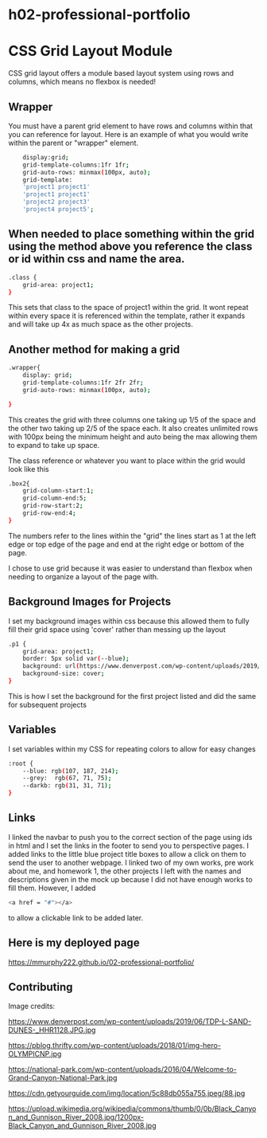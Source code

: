 # h02-professional-portfolio
# CSS Grid Layout Module

CSS grid layout offers a module based layout system using rows and columns, which means no flexbox is needed!

## Wrapper

You must have a parent grid element to have rows and columns within that you can reference for layout. Here is an example of what you would write within the parent or "wrapper" element.

```bash
    display:grid;
    grid-template-columns:1fr 1fr;
    grid-auto-rows: minmax(100px, auto);
    grid-template: 
    'project1 project1'
    'project1 project1'
    'project2 project3'
    'project4 project5';
```

## When needed to place something within the grid using the method above you reference the class or id within css and name the area.

```bash
.class {
    grid-area: project1;
}
```
This sets that class to the space of project1 within the grid. It wont repeat within every space it is referenced within the template, rather it expands and will take up 4x as much space as the other projects. 

## Another method for making a grid

```bash
.wrapper{
    display: grid;
    grid-template-columns:1fr 2fr 2fr;
    grid-auto-rows: minmax(100px, auto);

}
```
This creates the grid with three columns one taking up 1/5 of the space and the other two taking up 2/5 of the space each. It also creates unlimited rows with 100px being the minimum height and auto being the max allowing them to expand to take up space.

The class reference or whatever you want to place within the grid would look like this

```bash
.box2{
    grid-column-start:1;
    grid-column-end:5;
    grid-row-start:2;
    grid-row-end:4;
}
```

The numbers refer to the lines within the "grid" the lines start as 1 at the left edge or top edge of the page and end at the right edge or bottom of the page. 

I chose to use grid because it was easier to understand than flexbox when needing to organize a layout of the page with. 

## Background Images for Projects
I set my background images within css because this allowed them to fully fill their grid space using 'cover' rather than messing up the layout

```bash
.p1 {
    grid-area: project1;
    border: 5px solid var(--blue);
    background: url(https://www.denverpost.com/wp-content/uploads/2019/06/TDP-L-SAND-DUNES-_HHR1128.JPG.jpg);
    background-size: cover;
}
```
This is how I set the background for the first project listed and did the same for subsequent projects

## Variables
I set variables within my CSS for repeating colors to allow for easy changes
```bash
:root {
    --blue: rgb(107, 187, 214);
    --grey:  rgb(67, 71, 75);
    --darkb: rgb(31, 31, 71);
}
```

## Links
I linked the navbar to push you to the correct section of the page using ids in html and I set the links in the footer to send you to perspective pages. I added links to the little blue project title boxes to allow a click on them to send the user to another webpage. I linked two of my own works, pre work about me, and homework 1, the other projects I left with the names and descriptions given in the mock up because I did not have enough works to fill them. However, I added 

```bash
<a href = "#"></a>
```
to allow a clickable link to be added later.
## Here is my deployed page
https://mmurphy222.github.io/02-professional-portfolio/
## Contributing
Image credits: 

https://www.denverpost.com/wp-content/uploads/2019/06/TDP-L-SAND-DUNES-_HHR1128.JPG.jpg

https://pblog.thrifty.com/wp-content/uploads/2018/01/img-hero-OLYMPICNP.jpg

https://national-park.com/wp-content/uploads/2016/04/Welcome-to-Grand-Canyon-National-Park.jpg

https://cdn.getyourguide.com/img/location/5c88db055a755.jpeg/88.jpg

https://upload.wikimedia.org/wikipedia/commons/thumb/0/0b/Black_Canyon_and_Gunnison_River_2008.jpg/1200px-Black_Canyon_and_Gunnison_River_2008.jpg


